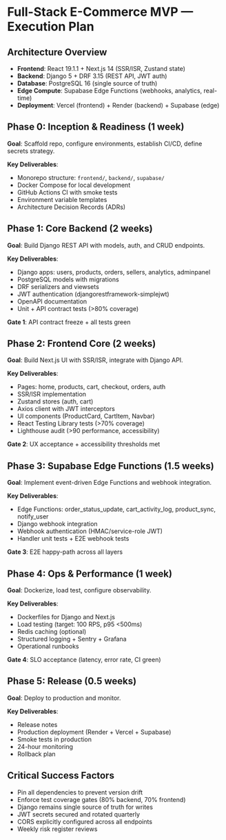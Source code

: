 # Full-Stack E-Commerce MVP — Execution Plan

## Architecture Overview

- **Frontend**: React 19.1.1 + Next.js 14 (SSR/ISR, Zustand state)
- **Backend**: Django 5 + DRF 3.15 (REST API, JWT auth)
- **Database**: PostgreSQL 16 (single source of truth)
- **Edge Compute**: Supabase Edge Functions (webhooks, analytics, real-time)
- **Deployment**: Vercel (frontend) + Render (backend) + Supabase (edge)

## Phase 0: Inception & Readiness (1 week)

**Goal**: Scaffold repo, configure environments, establish CI/CD, define secrets strategy.

**Key Deliverables**:

- Monorepo structure: `frontend/`, `backend/`, `supabase/`
- Docker Compose for local development
- GitHub Actions CI with smoke tests
- Environment variable templates
- Architecture Decision Records (ADRs)

## Phase 1: Core Backend (2 weeks)

**Goal**: Build Django REST API with models, auth, and CRUD endpoints.

**Key Deliverables**:

- Django apps: users, products, orders, sellers, analytics, adminpanel
- PostgreSQL models with migrations
- DRF serializers and viewsets
- JWT authentication (djangorestframework-simplejwt)
- OpenAPI documentation
- Unit + API contract tests (>80% coverage)

**Gate 1**: API contract freeze + all tests green

## Phase 2: Frontend Core (2 weeks)

**Goal**: Build Next.js UI with SSR/ISR, integrate with Django API.

**Key Deliverables**:

- Pages: home, products, cart, checkout, orders, auth
- SSR/ISR implementation
- Zustand stores (auth, cart)
- Axios client with JWT interceptors
- UI components (ProductCard, CartItem, Navbar)
- React Testing Library tests (>70% coverage)
- Lighthouse audit (>90 performance, accessibility)

**Gate 2**: UX acceptance + accessibility thresholds met

## Phase 3: Supabase Edge Functions (1.5 weeks)

**Goal**: Implement event-driven Edge Functions and webhook integration.

**Key Deliverables**:

- Edge Functions: order_status_update, cart_activity_log, product_sync, notify_user
- Django webhook integration
- Webhook authentication (HMAC/service-role JWT)
- Handler unit tests + E2E webhook tests

**Gate 3**: E2E happy-path across all layers

## Phase 4: Ops & Performance (1 week)

**Goal**: Dockerize, load test, configure observability.

**Key Deliverables**:

- Dockerfiles for Django and Next.js
- Load testing (target: 100 RPS, p95 <500ms)
- Redis caching (optional)
- Structured logging + Sentry + Grafana
- Operational runbooks

**Gate 4**: SLO acceptance (latency, error rate, CI green)

## Phase 5: Release (0.5 weeks)

**Goal**: Deploy to production and monitor.

**Key Deliverables**:

- Release notes
- Production deployment (Render + Vercel + Supabase)
- Smoke tests in production
- 24-hour monitoring
- Rollback plan

## Critical Success Factors

- Pin all dependencies to prevent version drift
- Enforce test coverage gates (80% backend, 70% frontend)
- Django remains single source of truth for writes
- JWT secrets secured and rotated quarterly
- CORS explicitly configured across all endpoints
- Weekly risk register reviews